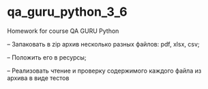# qa_guru_python_3_6
Homework for course QA GURU Python 

– Запаковать в zip архив несколько разных файлов: pdf, xlsx, csv;

– Положить его в ресурсы;

– Реализовать чтение и проверку содержимого каждого файла из архива в виде тестов
